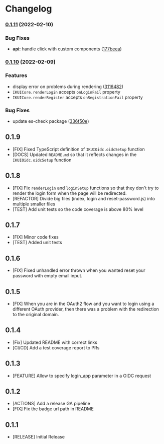 # Changelog

### [0.1.11](https://github.com/indykite/jarvis-sdk-web/compare/v0.1.10...v0.1.11) (2022-02-10)


### Bug Fixes

* **api:** handle click with custom components ([177beea](https://github.com/indykite/jarvis-sdk-web/commit/177beeab65a9ac82b96da6f7113bbf53feae1f1e))

### [0.1.10](https://github.com/indykite/jarvis-sdk-web/compare/v0.1.9...v0.1.10) (2022-02-09)

### Features

- display error on problems during rendering ([3116482](https://github.com/indykite/jarvis-sdk-web/commit/311648207e8eab80d5be06a1957dcfa63da64da5))
- `IKUICore.renderLogin` accepts `onLoginFail` property
- `IKUICore.renderRegister` accepts `onRegistrationFail` property

### Bug Fixes

- update es-check package ([336f50e](https://github.com/indykite/jarvis-sdk-web/commit/336f50e317830e1cad03d22b66cc73af65a161f2))

## 0.1.9

- [FIX] Fixed TypeScript definition of `IKUIOidc.oidcSetup` function
- [DOCS] Updated `README.md` so that it reflects changes in the `IKUIOidc.oidcSetup` function

## 0.1.8

- [FIX] Fix `renderLogin` and `loginSetup` functions so that they don't try to render the login form when the page will be redirected.
- [REFACTOR] Divide big files (index, login and reset-password.js) into multiple smaller files
- [TEST] Add unit tests so the code coverage is above 80% level

## 0.1.7

- [FIX] Minor code fixes
- [TEST] Added unit tests

## 0.1.6

- [FIX] Fixed unhandled error thrown when you wanted reset your password with empty email input.

## 0.1.5

- [FIX] When you are in the OAuth2 flow and you want to login using a different OAuth provider, then there was a problem with the redirection to the original domain.

## 0.1.4

- [Fix] Updated README with correct links
- [CI/CD] Add a test coverage report to PRs

## 0.1.3

- [FEATURE] Allow to specify login_app parameter in a OIDC request

## 0.1.2

- [ACTIONS] Add a release GA pipeline
- [FIX] Fix the badge url path in README

## 0.1.1

- [RELEASE] Initial Release
